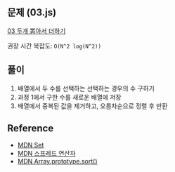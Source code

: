 ## 문제 (03.js)

[03 두개 뽑아서 더하기](https://school.programmers.co.kr/learn/courses/30/lessons/68644)

권장 시간 복잡도: `O(N^2 log(N^2))`

## 풀이

1. 배열에서 두 수를 선택하는 선택하는 경우의 수 구하기
2. 과정 1에서 구한 수를 새로운 배열에 저장
3. 배열에서 중복된 값을 제거하고, 오름차순으로 정렬 후 반환

## Reference

- [MDN Set](https://developer.mozilla.org/ko/docs/Web/JavaScript/Reference/Global_Objects/Set)
- [MDN 스프레드 연산자](https://developer.mozilla.org/ko/docs/Web/JavaScript/Reference/Operators/Spread_syntax)
- [MDN Array.prototype.sort()](https://developer.mozilla.org/ko/docs/Web/JavaScript/Reference/Global_Objects/Array/sort)
